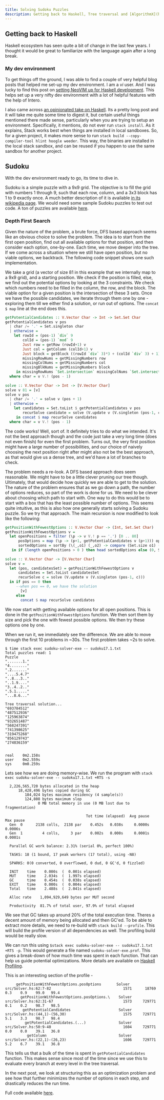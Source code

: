 ```yaml
---
title: Solving Sudoku Puzzles
description: Getting back to Haskell, Tree traversal and [AlgorithmX](https://en.wikipedia.org/wiki/Knuth%27s_Algorithm_X) based solution
---
```


## Getting back to Haskell
Haskell ecosystem has seen quite a bit of change in the last few years. I thought it would be great to familiarize with the language again after a long break. 

### My dev environment
To get things off the ground, I was able to find a couple of very helpful blog posts that helped me set-up my dev environment. I am a *vi* user. And I was lucky to find this post on [setting NeoVIM up for Haskell development](https://mendo.zone/fun/neovim-setup-haskell/). This helps set up a very nifty dev environment with a lot of helpful features with the help of Intero.

I also came across [an opinionated take on Haskell](https://lexi-lambda.github.io/blog/2018/02/10/an-opinionated-guide-to-haskell-in-2018/). Its a pretty long post and it will take me quite some time to digest it, but certain useful things mentioned there made sense, particularly when you are trying to setup an environment. Specifically, it mentions, do not ever run `stack install`. As it explains, Stack works best when things are installed in local sandboxes. So, for a given project, it makes more sense to run `stack build --copy-compiler-tool hlint hoogle weeder`. This way, the binaries are installed in the local stack sandbox, and can be reused if you happen to use the same sandbox for another project.

## Sudoku
With the dev environment ready to go, its time to dive in. 

Sudoku is a simple puzzle with a 9x9 grid. The objective is to fill the grid with numbers 1 through 9, such that each row, column, and a 3x3 block has 1 to 9 exactly once. A much better description of it is available [in its wikipedia page](https://en.wikipedia.org/wiki/Sudoku). We would need some sample Sudoku puzzles to test out code. A ton of puzzles are available [here](https://github.com/simonmar/parconc-examples/blob/master/sudoku17.49151.txt).

### Depth First Search
Given the nature of the problem, a brute force, DFS based approach seems like an obvious choice to solve the problem. The idea is to start from the first open position, find out all available options for that position, and then consider each option, one-by-one. Each time, we move deeper into the tree. If we come across a situation where we still have open position, but no viable options, we backtrack. The following code snippet shows one such implementation.

We take a grid (a vector of size 81 in this example that we internally map to a 9x9 grid), and a starting position. We check if the position is filled, else, we find out the potential options by looking at the 3 constraints. We check which numbers need to be filled in the column, the row, and the block. The viable option for a given position is the intersection of these 3 sets. Once we have the possible candidates, we iterate through them one by one - exploring them till we either find a solution, or run out of options. The `concat $ map` line at the end does this.

```haskell
getPotentialCandidates :: V.Vector Char -> Int -> Set.Set Char
getPotentialCandidates v pos 
  | char /= '.' = Set.singleton char
  | otherwise = 
    let rowId = (pos-1) `div` 9
        colId = (pos-1) `mod` 9
        Just row = getRow (rowId+1) v
        Just col = getColumn (colId+1) v
        Just block = getBlock ((rowId `div` 3)*3 + (colId `div` 3) + 1) v 
        missingRowNums = getMissingNumbers row 
        missingColNums = getMissingNumbers col 
        missingBlkNums = getMissingNumbers block
     in missingRowNums `Set.intersection` missingColNums `Set.intersection` missingBlkNums
  where char = v V.! (pos - 1)
  
solve :: V.Vector Char -> Int -> [V.Vector Char]
solve v 81 = [v]
solve v pos 
  | char /= '.' = solve v (pos + 1)
  | otherwise = 
    let candidates = Set.toList $ getPotentialCandidates v pos
        recurSolve candidate = solve (V.update v (V.singleton (pos-1, candidate))) (pos+1)  
     in concat $ map recurSolve candidates 
  where char = v V.! (pos - 1)  
```

The code works! Well, sort of. It definitely tries to do what we intended. It's not the best approach though and the code just take a very long time (does not even finish) for even the first problem. Turns out, the very first position might have a large number of possibilities, and our choice of naively choosing the next position right after might also not be the best approach, as that would give us a dense tree, and we'd have a lot of branches to check.

The problem needs a re-look. A DFS based approach does seem reasonable. We might have to be a little clever pruning our tree though. Ultimately, that would decide how quickly we are able to get to the solution. The nature of the problem ensures that as we go down a path, the number of options reduces, so part of the work is done for us. We need to be clever about choosing which path to start with. One way to do this would be to start with a box that has the least possible number of options. This seems quite intuitive, as this is also how one generally starts solving a Sudoku puzzle. So we try that approach. The main recursion is now modified to look like the following:

```haskell
getPositionWithFewestOptions :: V.Vector Char -> (Int, Set.Set Char)
getPositionWithFewestOptions v = 
  let openPositions = filter (\p -> v V.! p == '.') [0 .. 80]
      posOptions = map (\p -> (p+1, getPotentialCandidates v (p+1))) openPositions
      sortedOptions = sortBy (\(_,o1) (_,o2) -> compare (Set.size o1) (Set.size o2)) posOptions
   in if (length openPositions > 0 ) then head sortedOptions else (0, Set.empty)
   
solve :: V.Vector Char -> [V.Vector Char]
solve v = 
  let (pos, candidatesSet) = getPositionWithFewestOptions v 
      candidates = Set.toList candidatesSet 
      recurSolve c = solve (V.update v (V.singleton (pos-1, c)))
  in if pos == 0 then
     --when pos == 0, we have the solution            
       [v] 
     else 
       concat $ map recurSolve candidates   
```

We now start with getting available options for all open positions. This is done in the `getPositionWithFewestOptions` function. We then sort them by size and pick the one with fewest possible options. We then try these options one by one. 

When we run it, we immediately see the difference. We are able to move through the first 10 problems in ~30s. The first problem takes ~2s to solve.

```
$ time stack exec sudoku-solver-exe -- sudoku17.1.txt 
Total puzzles read: 1
Puzzle
".......1."
"4........"
".2......."
"....5.4.7"
"..8...3.."
"..1.9...."
"3..4..2.."
".5.1....."
"...8.6..."

Tree traversal solution...
"693784512"
"487512936"
"125963874"
"932651487"
"568247391"
"741398625"
"319475268"
"856129743"
"274836159"


real    0m2.158s
user    0m2.559s
sys     0m0.259s

```
Lets see how we are doing memory-wise. We run the program with `stack exec sudoku-solver-exe -- sudoku17.1.txt +RTS -s`

```
  2,226,565,720 bytes allocated in the heap
      18,428,496 bytes copied during GC
         184,024 bytes maximum residency (4 sample(s))
         124,808 bytes maximum slop
               0 MB total memory in use (0 MB lost due to fragmentation)

                                     Tot time (elapsed)  Avg pause  Max pause
  Gen  0      2138 colls,  2138 par    0.452s   0.038s     0.0000s    0.0006s
  Gen  1         4 colls,     3 par    0.002s   0.000s     0.0001s    0.0001s

  Parallel GC work balance: 2.31% (serial 0%, perfect 100%)

  TASKS: 18 (1 bound, 17 peak workers (17 total), using -N8)

  SPARKS: 0(0 converted, 0 overflowed, 0 dud, 0 GC'd, 0 fizzled)

  INIT    time    0.000s  (  0.001s elapsed)
  MUT     time    2.034s  (  1.997s elapsed)
  GC      time    0.454s  (  0.038s elapsed)
  EXIT    time    0.000s  (  0.004s elapsed)
  Total   time    2.488s  (  2.041s elapsed)

  Alloc rate    1,094,929,649 bytes per MUT second

  Productivity  81.7% of total user, 97.9% of total elapsed

```
We see that GC takes up around 20% of the total execution time. Theres a decent amount of memory being allocated and then GC'ed. To be able to extract more details, we need to re-build with `stack build --profile`. This will build the profile version of all dependencies as well. The profiling build would be really slow.

We can run this using `$stack exec sudoku-solver-exe -- sudoku17.1.txt +RTS -p`. This would generate a file named `sudoku-solver-exe.prof`. This gives a break-down of how much time was spent in each function. That can help us guide potential optimizations. More details are available on [Haskell Profiling](https://downloads.haskell.org/~ghc/latest/docs/html/users_guide/profiling.html).

This is an interesting section of the profile - 
```
     getPositionWithFewestOptions.posOptions       Solver                            src/Solver.hs:62:7-82                                 1571      18769    0.3    0.9    99.0   99.4
       getPositionWithFewestOptions.posOptions.\    Solver                            src/Solver.hs:62:31-67                                1573     729771    0.1    0.2    98.7   98.5
        getPotentialCandidates                      Solver                            src/Solver.hs:(44,1)-(56,30)                          1575     729771    5.1    3.3    98.7   98.4
         getPotentialCandidates.(...)               Solver                            src/Solver.hs:50:9-40                                 1604     729771    0.0    0.0    39.1   36.8
          getColumn                                 Solver                            src/Solver.hs:(22,1)-(26,23)                          1606     729771    5.2    6.7    39.1   36.8
```

This tells us that a bulk of the time is spent in `getPotentialCandidates` function. This makes sense since most of the time since we use this to evaluate every branch at every level in the tree traversal. 

In the next post, we look at structuring this as an optimization problem and see how that further minimizes the number of options in each step, and drastically reduces the run time.

Full code available [here](https://github.com/shubhamchopra/sudoku-solver/blob/master/src/Solver.hs).
